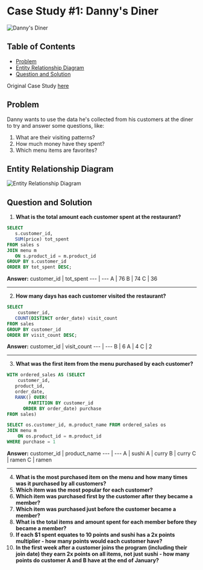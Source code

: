 # Case Study #1: Danny's Diner

![Danny's Diner](https://8weeksqlchallenge.com/images/case-study-designs/1.png)

## Table of Contents

* [Problem](https://github.com/axylious/8-Week-SQL-Challenge/tree/main/Case%20Study%20%231%20-%20Danny's%20Diner#problem)
* [Entity Relationship Diagram](https://github.com/axylious/8-Week-SQL-Challenge/tree/main/Case%20Study%20%231%20-%20Danny's%20Diner#entity-relationship-diagram)
* [Question and Solution](https://github.com/axylious/8-Week-SQL-Challenge/tree/main/Case%20Study%20%231%20-%20Danny's%20Diner#question-and-solution)

Original Case Study [here](https://8weeksqlchallenge.com/case-study-1/)

## Problem

Danny wants to use the data he's collected from his customers at the diner to try and answer some questions, like:

1. What are their visiting patterns?
2. How much money have they spent?
3. Which menu items are favorites?

## Entity Relationship Diagram

![Entity Relationship Diagram](https://user-images.githubusercontent.com/81607668/127271130-dca9aedd-4ca9-4ed8-b6ec-1e1920dca4a8.png)

## Question and Solution

1. **What is the total amount each customer spent at the restaurant?**
```sql
SELECT 
   s.customer_id, 
   SUM(price) tot_spent 
FROM sales s
JOIN menu m
   ON s.product_id = m.product_id
GROUP BY s.customer_id
ORDER BY tot_spent DESC;
```

**Answer:**
customer_id | tot_spent
--- | ---
A | 76
B | 74
C | 36

***

2. **How many days has each customer visited the restaurant?**
```sql
SELECT 
	customer_id, 
   COUNT(DISTINCT order_date) visit_count
FROM sales
GROUP BY customer_id
ORDER BY visit_count DESC;
```

**Answer:**
customer_id | visit_count
--- | ---
B | 6
A | 4
C | 2

***

3. **What was the first item from the menu purchased by each customer?**
```sql
WITH ordered_sales AS (SELECT 
	customer_id,
   product_id,
   order_date,
   RANK() OVER(
		PARTITION BY customer_id 
      ORDER BY order_date) purchase
FROM sales)

SELECT os.customer_id, m.product_name FROM ordered_sales os
JOIN menu m
	ON os.product_id = m.product_id
WHERE purchase = 1
```

**Answer:**
customer_id | product_name
--- | ---
A | sushi
A | curry
B | curry
C | ramen
C | ramen

***
4. **What is the most purchased item on the menu and how many times was it purchased by all customers?**
5. **Which item was the most popular for each customer?**
6. **Which item was purchased first by the customer after they became a member?**
7. **Which item was purchased just before the customer became a member?**
8. **What is the total items and amount spent for each member before they became a member?**
9. **If each $1 spent equates to 10 points and sushi has a 2x points multiplier - how many points would each customer have?**
10. **In the first week after a customer joins the program (including their join date) they earn 2x points on all items, not just sushi - how many points do customer A and B have at the end of January?**